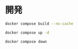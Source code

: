 # 開発

```sh
docker compose build --no-cache
```

```sh
docker compose up -d
```

```sh
docker compose down
```